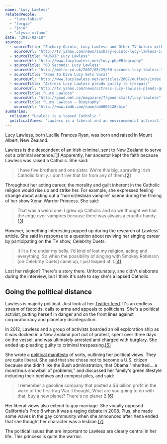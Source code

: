 ```yaml
---
name: "Lucy Lawless"
relatedPeople:
  - "lara-fabian"
  - "fergie"
  - "jojo"
  - "alyssa-milano"
date: "2013-02-18"
sources:
  - sourceTitle: "Zachary Quinto, Lucy Lawless and Other TV Actors with Unexpected Irish Roots"
    sourceUrl: "http://tv.yahoo.com/news/zachary-quinto-lucy-lawless-irish-tv-actors-never-20110307-184000-257.html"
  - sourceTitle: "AUSXIP Lucy Lawless"
    sourceUrl: "http://www.lucylawless.net/lucy.php#Biography"
  - sourceTitle: "60 Seconds: Lucy Lawless"
    sourceUrl: "http://metro.co.uk/2007/05/29/60-seconds-lucy-lawless-394067/"
  - sourceTitle: "Xena to Diva Lucy Gets Vocal"
    sourceUrl: "http://www.lucylawless.net/articles/2007/outlook/index.html"
  - sourceTitle: "Actress Lucy Lawless pleads guilty to trespass"
    sourceUrl: "http://tv.yahoo.com/news/actress-lucy-lawless-pleads-guilty-trespass-233602397.html"
  - sourceTitle: "Lucy Lawless"
    sourceUrl: "http://good.net.nz/magazine/7/good-start/lucy-lawless"
  - sourceTitle: "Lucy Lawless – Biography"
    sourceUrl: "http://www.imdb.com/name/nm0005128/bio"
summaries:
  religion: "Lawless is a lapsed Catholic."
  politicalViews: "Lawless is a liberal and an environmental activist."
---
```


Lucy Lawless, born Lucille Frances Ryan, was born and raised in Mount Albert, New Zealand.

Lawless is the descendent of an Irish criminal, sent to New Zealand to serve out a criminal sentence.<a class="source-citation" href="#http%3A%2F%2Ftv.yahoo.com%2Fnews%2Fzachary-quinto-lucy-lawless-irish-tv-actors-never-20110307-184000-257.html" title="Zachary Quinto, Lucy Lawless and Other TV Actors with Unexpected Irish Roots">[1]</a> Apparently, her ancestor kept the faith because Lawless was raised a Catholic. She said:

>I have five brothers and one sister. We're this big, sprawling Irish Catholic family. I don't live that far from any of them.<a class="source-citation" href="#http%3A%2F%2Fwww.lucylawless.net%2Flucy.php%23Biography" title="AUSXIP Lucy Lawless">[2]</a>

Throughout her acting career, the morality and guilt inherent in the Catholic religion would rise up and strike her. For example, she expressed feeling strange about acting out a "horror/lesbian vampire" scene during the filming of her show Xena: Warrior Princess. She said:

>That was a weird one. I grew up Catholic and so we thought we had the edge over vampires because there was always a crucifix handy.<a class="source-citation" href="#http%3A%2F%2Fmetro.co.uk%2F2007%2F05%2F29%2F60-seconds-lucy-lawless-394067%2F" title="60 Seconds: Lucy Lawless">[3]</a>

However, something interesting popped up during the research of Lawless' article. She said in response to a question about reviving her singing career by participating on the TV show, Celebrity Duets:

>It lit a fire under my belly. I'd kind of lost my religion, acting and everything. So when the possibility of singing with Smokey Robinson [on Celebrity Duets] came up, I just leaped at it.<a class="source-citation" href="#http%3A%2F%2Fwww.lucylawless.net%2Farticles%2F2007%2Foutlook%2Findex.html" title="Xena to Diva Lucy Gets Vocal">[4]</a>

Lost her religion? There's a story there. Unfortunately, she didn't elaborate during the interview, but I think it's safe to say she's a lapsed Catholic.


## Going the political distance

Lawless is majorly political. Just look at her [Twitter feed](https://twitter.com/RealLucyLawless). It's an endless stream of factoids, calls to arms and appeals to politicians. She's a political activist, putting herself in danger and on the front lines against corporatocracy and planetary disintegration.

In 2012, Lawless and a group of activists boarded an oil exploration ship as it was docked in a New Zealand port out of protest, spent over three days on the vessel, and was ultimately arrested and charged with burglary. She ended up pleading guilty to criminal trespassing.<a class="source-citation" href="#http%3A%2F%2Ftv.yahoo.com%2Fnews%2Factress-lucy-lawless-pleads-guilty-trespass-233602397.html" title="Actress Lucy Lawless pleads guilty to trespass">[5]</a>

She wrote a [political manifesto](http://good.net.nz/magazine/7/good-start/lucy-lawless) of sorts, outlining her political views. They are quite liberal. She said that she chose not to become a U.S. citizen because she didn't like the Bush administration, that Obama "inherited… a monstrous snowball of problems," and discussed her family's green lifestyle including their beehives and compost piles, and said:

>I remember a gasoline company that posted a $6 billion profit in the wake of the first Iraq War. I thought, What are you going to do with that, buy a new planet? There's no planet B.<a class="source-citation" href="#http%3A%2F%2Fgood.net.nz%2Fmagazine%2F7%2Fgood-start%2Flucy-lawless" title="Lucy Lawless">[6]</a>

Her liberal views also extend to gay marriage. She vocally opposed California's Prop 8 when it was a raging debate in 2008. Plus, she made some waves in the gay community when she announced after Xena ended that she thought her character was a lesbian.<a class="source-citation" href="#http%3A%2F%2Fwww.imdb.com%2Fname%2Fnm0005128%2Fbio" title="Lucy Lawless – Biography">[7]</a>

The political issues that are important to Lawless are clearly central in her life. This princess is quite the warrior.